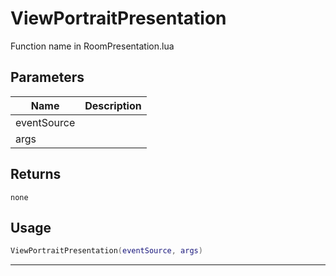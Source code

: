 # ViewPortraitPresentation

Function name in RoomPresentation.lua

## Parameters

| Name        | Description |
| ----------- | ----------- |
| eventSource |             |
| args        |             |

## Returns

`none`

## Usage

```lua
ViewPortraitPresentation(eventSource, args)
```

---
